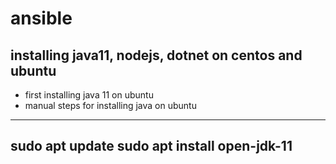 # ansible
installing java11, nodejs, dotnet on centos and ubuntu
------------------------------------------------------

* first installing  java 11 on ubuntu 
* manual steps for installing java on ubuntu
---
sudo apt update
sudo apt install open-jdk-11
---

